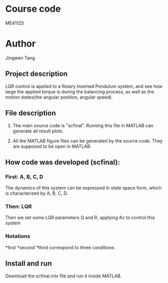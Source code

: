 # Course code
ME41125
# Author 
Jingwen Tang

## Project description
LQR control is applied to a Rotary Inverted Pendulum system, and see how large the applied torque is during the balancing process, as well as the motion states(the angular position, angular speed).

## File description
1. The main source code is "scfinal".
Running this file in MATLAB can generate all result plots.

2. All the MATLAB figure files can be generated by the source code. They are supposed to be open in MATLAB.

## How code was developed (scfinal):
### First: A, B, C, D
The dynamics of this system can be expressed in state space form, which is characterized by A, B, C, D.
### Then: LQR
Then we set some LQR parameters Q and R, applying Ac to control this system
### Notations 
*first *second *third correspond to three conditions


## Install and run
Download the scfinal.mlx file and run it inside MATLAB.
